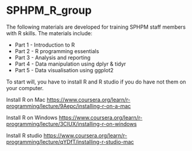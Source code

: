# SPHPM_R_group


The following materials are developed for training SPHPM staff members with R skills. The materials include: 
* Part 1 -  Introduction to R 
* Part 2 - R programming essentials
* Part 3 - Analysis and reporting
* Part 4 - Data manipulation using dplyr & tidyr
* Part 5 - Data visualisation using ggplot2 

To start will, you have to install R and R studio if you do have not them on your computer. 

Install R on Mac
https://www.coursera.org/learn/r-programming/lecture/9Aepc/installing-r-on-a-mac

Install R on Windows
https://www.coursera.org/learn/r-programming/lecture/3CIUX/installing-r-on-windows

Install R studio
https://www.coursera.org/learn/r-programming/lecture/qYDfT/installing-r-studio-mac
